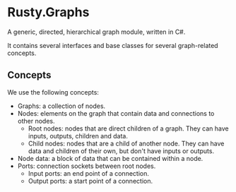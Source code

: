# Rusty.Graphs
A generic, directed, hierarchical graph module, written in C#.

It contains several interfaces and base classes for several graph-related concepts.

## Concepts
We use the following concepts:
- Graphs: a collection of nodes.
- Nodes: elements on the graph that contain data and connections to other nodes.
  - Root nodes: nodes that are direct children of a graph. They can have inputs, outputs, children and data.
  - Child nodes: nodes that are a child of another node. They can have data and children of their own, but don't have inputs or outputs.
- Node data: a block of data that can be contained within a node.
- Ports: connection sockets between root nodes.
  - Input ports: an end point of a connection.
  - Output ports: a start point of a connection.
